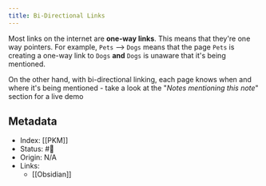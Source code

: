 ```yaml
---
title: Bi-Directional Links
---
```


Most links on the internet are **one-way links**. This means that they're one way pointers. For example, `Pets` --> `Dogs` means that the page `Pets` is creating a one-way link to `Dogs` **and** `Dogs` is unaware that it's being mentioned.

On the other hand, with bi-directional linking, each page knows when and where it's being mentioned - take a look at the "_Notes mentioning this note_" section for a live demo

## Metadata
- Index: [[PKM]]
- Status: #🌱 
- Origin: N/A 
- Links:
	- [[Obsidian]]